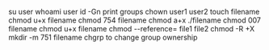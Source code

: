 su user
whoami user
id -Gn print groups
chown user1 user2
touch filename
chmod u+x filename
chmod 754 filename
chmod a+x ./filename
chmod 007 filename
chmod u+x filename
chmod --reference= file1 file2
chmod -R +X
mkdir -m 751 filename
chgrp to change group ownership
